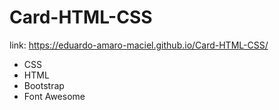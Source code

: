 # Card-HTML-CSS

link: https://eduardo-amaro-maciel.github.io/Card-HTML-CSS/

- CSS
- HTML
- Bootstrap
- Font Awesome

